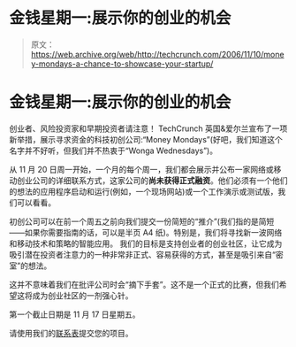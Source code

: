 # 金钱星期一:展示你的创业的机会

> 原文：<https://web.archive.org/web/http://techcrunch.com/2006/11/10/money-mondays-a-chance-to-showcase-your-startup/>

# 金钱星期一:展示你的创业的机会

创业者、风险投资家和早期投资者请注意！
TechCrunch 英国&爱尔兰宣布了一项新举措，展示寻求资金的科技初创公司:“Money Mondays”(好吧，我们知道这个名字并不好听，但我们并不热衷于“Wonga Wednesdays”)。

从 11 月 20 日周一开始，一个月的每个周一，我们都会展示并公布一家网络或移动创业公司的详细联系方式，这家公司的**尚未获得正式融资**。他们必须有一个他们的想法的应用程序启动和运行(例如，一个现场网站)或一个工作演示或测试版，我们可以看看。

初创公司可以在前一个周五之前向我们提交一份简短的“推介”(我们指的是简短——如果你需要指南的话，可以是半页 A4 纸)。特别是，我们将寻找新一波网络和移动技术和策略的智能应用。
我们的目标是支持创业者的创业社区，让它成为吸引潜在投资者注意力的一种非常非正式、容易获得的方式，甚至是吸引来自“密室”的想法。

这并不意味着我们在批评公司时会“摘下手套”。这不是一个正式的比赛，但我们希望这将成为创业社区的一剂强心针。

第一个截止日期是 11 月 17 日星期五。

请使用我们的[联系表](https://web.archive.org/web/20130627212852/http://uk.techcrunch.com/contact-techcrunch-uk/)提交您的项目。